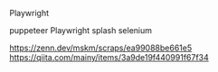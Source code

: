 
Playwright

puppeteer Playwright splash selenium

https://zenn.dev/mskm/scraps/ea99088be661e5
https://qiita.com/mainy/items/3a9de19f440991f67f34
